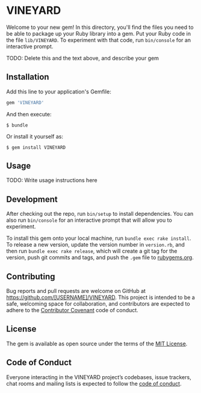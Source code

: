 # VINEYARD

Welcome to your new gem! In this directory, you'll find the files you need to be able to package up your Ruby library into a gem. Put your Ruby code in the file `lib/VINEYARD`. To experiment with that code, run `bin/console` for an interactive prompt.

TODO: Delete this and the text above, and describe your gem

## Installation

Add this line to your application's Gemfile:

```ruby
gem 'VINEYARD'
```

And then execute:

    $ bundle

Or install it yourself as:

    $ gem install VINEYARD

## Usage

TODO: Write usage instructions here

## Development

After checking out the repo, run `bin/setup` to install dependencies. You can also run `bin/console` for an interactive prompt that will allow you to experiment.

To install this gem onto your local machine, run `bundle exec rake install`. To release a new version, update the version number in `version.rb`, and then run `bundle exec rake release`, which will create a git tag for the version, push git commits and tags, and push the `.gem` file to [rubygems.org](https://rubygems.org).

## Contributing

Bug reports and pull requests are welcome on GitHub at https://github.com/[USERNAME]/VINEYARD. This project is intended to be a safe, welcoming space for collaboration, and contributors are expected to adhere to the [Contributor Covenant](http://contributor-covenant.org) code of conduct.

## License

The gem is available as open source under the terms of the [MIT License](https://opensource.org/licenses/MIT).

## Code of Conduct

Everyone interacting in the VINEYARD project’s codebases, issue trackers, chat rooms and mailing lists is expected to follow the [code of conduct](https://github.com/[USERNAME]/VINEYARD/blob/master/CODE_OF_CONDUCT.md).
